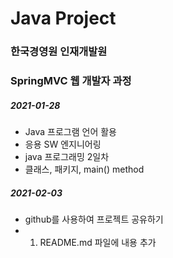 # Java Project
### 한국경영원 인재개발원
### SpringMVC 웹 개발자 과정

##### 2021-01-28

* Java 프로그램 언어 활용
* 응용 SW 엔지니어링
* java 프로그래밍 2일차
* 클래스, 패키지, main() method

##### 2021-02-03
* github를 사용하여 프로젝트 공유하기
* 1. README.md 파일에 내용 추가
